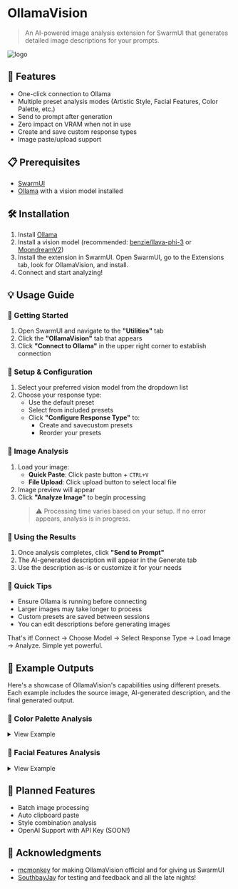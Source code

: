 # OllamaVision
> An AI-powered image analysis extension for SwarmUI that generates detailed image descriptions for your prompts.

![logo](https://github.com/user-attachments/assets/a39b87b2-e396-4cca-bae8-29041826d7e3)

## 🌟 Features
- One-click connection to Ollama
- Multiple preset analysis modes (Artistic Style, Facial Features, Color Palette, etc.)
- Send to prompt after generation
- Zero impact on VRAM when not in use
- Create and save custom response types
- Image paste/upload support


## 📋 Prerequisites
- [SwarmUI](https://github.com/mcmonkeyprojects/SwarmUI)
- [Ollama](https://ollama.com/) with a vision model installed


## 🛠️ Installation
1. Install [Ollama](https://ollama.com/)
2. Install a vision model (recommended: [benzie/llava-phi-3](https://ollama.com/benzie/llava-phi-3) or [MoondreamV2](https://ollama.com/library/moondream))
3. Install the extension in SwarmUI. Open SwarmUI, go to the Extensions tab, look for OllamaVision, and install.
4. Connect and start analyzing!


## 💡 Usage Guide

### 🚀 Getting Started
1. Open SwarmUI and navigate to the **"Utilities"** tab
2. Click the **"OllamaVision"** tab that appears
3. Click **"Connect to Ollama"** in the upper right corner to establish connection

### 🎯 Setup & Configuration
1. Select your preferred vision model from the dropdown list
2. Choose your response type:
   - Use the default preset
   - Select from included presets
   - Click **"Configure Response Type"** to:
     - Create and savecustom presets
     - Reorder your presets
   

### 📸 Image Analysis
1. Load your image:
   - **Quick Paste**: Click paste button + `CTRL+V`
   - **File Upload**: Click upload button to select local file
2. Image preview will appear
3. Click **"Analyze Image"** to begin processing
   > ⚠️ Processing time varies based on your setup. If no error appears, analysis is in progress.


### 🎨 Using the Results
1. Once analysis completes, click **"Send to Prompt"**
2. The AI-generated description will appear in the Generate tab
3. Use the description as-is or customize it for your needs


### 🔑 Quick Tips
- Ensure Ollama is running before connecting
- Larger images may take longer to process
- Custom presets are saved between sessions
- You can edit descriptions before generating images

That's it! Connect → Choose Model → Select Response Type → Load Image → Analyze. Simple yet powerful.


## 🎯 Example Outputs

Here's a showcase of OllamaVision's capabilities using different presets. Each example includes the source image, AI-generated description, and the final generated output.

### 🌈 Color Palette Analysis

<details>
<summary>View Example</summary>

#### Source Image
![Rainbow Umbrellas](https://github.com/user-attachments/assets/f70ea77f-6c72-42fb-8ba3-4c4b16e284f4)

#### AI-Generated Description
> This image features a vibrant array of rainbow-colored umbrellas suspended in the air, creating a visually stunning display against the backdrop of a clear blue sky. The color palette consists of:
> - Red
> - Orange
> - Yellow
> - Green
> - Blue
> - Purple
>
> Each umbrella is distinctly colored, with no discernible pattern. The umbrellas appear evenly spaced throughout the frame, creating a sense of harmony and balance within the composition.

#### Generated Result
![Generated Umbrellas](https://github.com/user-attachments/assets/0c8a872b-a584-4c5b-9102-d1aa15ae5747)
</details>

### 👤 Facial Features Analysis

<details>
<summary>View Example</summary>

#### Source Image
![Portrait](https://github.com/user-attachments/assets/c5949e86-a9ea-4e56-99fa-5de38fc64b84)

#### AI-Generated Description
> **Facial Characteristics:**
> - **Eyes:** Brown
> - **Eyebrows:** Thick and well-groomed
> - **Nose:** Straight and moderately sized
> - **Mouth:** Shaped like a smile with full teeth showing
> - **Chin:** Rounded in shape
> - **Skin tone:** Light brown
> - **Facial hair:** Well-groomed beard
> - **Hair color:** Brown
> - **Ears:** Small, located just below the jawline
> - **Distinguishing features:**
>   - Numerous freckles across face and neck
>   - 2 small moles under eyes

#### Generated Result
![Generated Portrait](https://github.com/user-attachments/assets/870048ff-8fb2-4b1b-9949-dfb190f495b1)
</details>


## 🔮 Planned Features
- Batch image processing
- Auto clipboard paste
- Style combination analysis
- OpenAI Support with API Key (SOON!)

## 🙏 Acknowledgments
- [mcmonkey](https://github.com/mcmonkeyprojects) for making OllamaVision official and for giving us SwarmUI
- [SouthbayJay](https://civitai.com/user/SouthbayJay) for testing and feedback and all the late nights!
